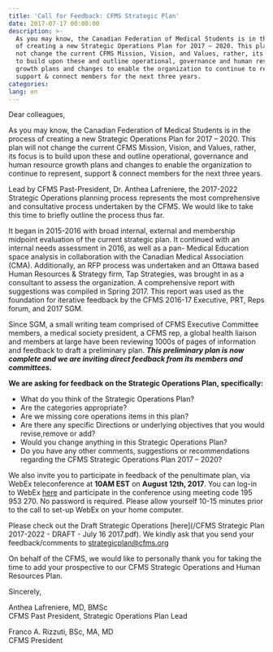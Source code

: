 ```yaml
---
title: 'Call for Feedback: CFMS Strategic Plan'
date: 2017-07-17 00:00:00
description: >-
  As you may know, the Canadian Federation of Medical Students is in the process
  of creating a new Strategic Operations Plan for 2017 – 2020. This plan will
  not change the current CFMS Mission, Vision, and Values, rather, its focus is
  to build upon these and outline operational, governance and human resource
  growth plans and changes to enable the organization to continue to represent,
  support & connect members for the next three years.
categories:
lang: en
---
```



Dear colleagues,

As you may know, the Canadian Federation of Medical Students is in the process of creating a new Strategic Operations Plan for 2017 – 2020. This plan will not change the current CFMS Mission, Vision, and Values, rather, its focus is to build upon these and outline operational, governance and human resource growth plans and changes to enable the organization to continue to represent, support & connect members for the next three years.

Lead by CFMS Past-President, Dr. Anthea Lafreniere, the 2017-2022 Strategic Operations planning process represents the most comprehensive and consultative process undertaken by the CFMS. We would like to take this time to briefly outline the process thus far.

It began in 2015-2016 with broad internal, external and membership midpoint evaluation of the current strategic plan. It continued with an internal needs assessment in 2016, as well as a pan- Medical Education space analysis in collaboration with the Canadian Medical Association (CMA). Additionally, an RFP process was undertaken and an Ottawa based Human Resources & Strategy firm, Tap Strategies, was brought in as a consultant to assess the organization. A comprehensive report with suggestions was compiled in Spring 2017. This report was used as the foundation for iterative feedback by the CFMS 2016-17 Executive, PRT, Reps forum, and 2017 SGM.

Since SGM, a small writing team comprised of CFMS Executive Committee members, a medical society president, a CFMS rep, a global health liaison and members at large have been reviewing 1000s of pages of information and feedback to draft a preliminary plan. ***This preliminary plan is now complete and we are inviting direct feedback from its members and committees.***

**We are asking for feedback on the Strategic Operations Plan, specifically:**

* What do you think of the Strategic Operations Plan?
* Are the categories appropriate?
* Are we missing core operations items in this plan?
* Are there any specific Directions or underlying objectives that you would revise,remove or add?
* Would you change anything in this Strategic Operations Plan?
* Do you have any other comments, suggestions or recommendations regarding the CFMS Strategic Operations Plan 2017 – 2020?

We also invite you to participate in feedback of the penultimate plan, via WebEx teleconference at **10AM EST** on **August 12th, 2017**. You can log-in to WebEx&nbsp;[here](https://meetings.webex.com/collabs/#/meetings/detail?uuid=M0U0YSSIBR5KR40HNLB7ILFRN3-12DI9&amp;ucs=email)&nbsp;and participate in the conference using meeting code 195 953 270. No password is required. Please allow yourself 10-15 minutes prior to the call to set-up WebEx on your home computer.

Please check out the Draft Strategic Operations [here](/CFMS Strategic Plan 2017-2022 - DRAFT - July 16 2017.pdf). We kindly ask that you send your feedback/comments to [strategicplan@cfms.org](javascript:void(location.href='mailto:'+String.fromCharCode(115,116,114,97,116,101,103,105,99,112,108,97,110,64,99,102,109,115,46,111,114,103)))

On behalf of the CFMS, we would like to personally thank you for taking the time to add your prospective to our CFMS Strategic Operations and Human Resources Plan.

Sincerely,

Anthea Lafreniere, MD, BMSc
<br>CFMS Past President, Strategic Operations Plan Lead

Franco A. Rizzuti, BSc, MA, MD
<br>CFMS President